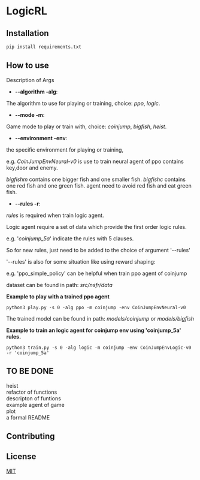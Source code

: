 # LogicRL


## Installation

```bash
pip install requirements.txt
```

## How to use

Description of Args

* **--algorithm -alg**: 

The algorithm to use for playing or training, choice: _ppo_, _logic_.

* **--mode -m**:

Game mode to play or train with, choice: _coinjump_, _bigfish_, _heist_.

* **--environment -env**: 

the specific environment for playing or training, 

e.g. _CoinJumpEnvNeural-v0_ is use to train neural agent of ppo contains key,door and enemy.

_bigfishm_  contains one bigger fish and one smaller fish.
_bigfishc_  contains one red fish and one green fish. agent need to avoid red fish and eat green fish.

* **--rules -r**:

_rules_ is required when train logic agent.

Logic agent require a set of data which provide the first order logic rules.  

e.g. '_coinjump_5a_' indicate the rules with 5 clauses.

So for new rules, just need to be added to the choice of argument '--rules'  

'--rules' is also for some situation like using reward shaping:  

e.g. 'ppo_simple_policy' can be helpful when train ppo agent of coinjump

dataset can be found in path: _src/nsfr/data_
  

**Example to play with a trained ppo agent**
```
python3 play.py -s 0 -alg ppo -m coinjump -env CoinJumpEnvNeural-v0  
```  
The trained model can be found in path: _models/coinjump_ or _models/bigfish_

**Example to train an logic agent for coinjump env using 'coinjump_5a' rules.**
```
python3 train.py -s 0 -alg logic -m coinjump -env CoinJumpEnvLogic-v0  -r 'coinjump_5a'
```


## TO BE DONE
heist  
refactor of functions  
descripton of funtions  
example agent of game  
plot  
a formal README  

## Contributing

## License

[MIT](https://choosealicense.com/licenses/mit/)
